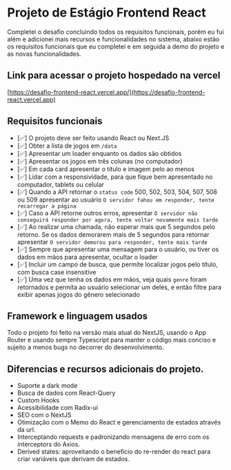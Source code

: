 # Projeto de Estágio Frontend React

Completei o desafio concluindo todos os requisitos funcionais, porém eu fui além e adicionei mais recursos e funcionalidades no sistema, abaixo estão os requisitos funcionais que eu completei e em seguida a demo do projeto e as novas funcionalidades.

## Link para acessar o projeto hospedado na vercel

[https://desafio-frontend-react.vercel.app/](https://desafio-frontend-react.vercel.app)

## Requisitos funcionais

- [✅] O projeto deve ser feito usando React ou Next.JS
- [✅] Obter a lista de jogos em `/data`
- [✅] Apresentar um loader enquanto os dados são obtidos
- [✅] Apresentar os jogos em três colunas (no computador)
- [✅] Em cada card apresentar o título e imagem pelo ao menos
- [✅] Lidar com a responsividade, para que fique bem apresentado no computador, tablets ou celular
- [✅] Quando a API retornar o `status code` 500, 502, 503, 504, 507, 508 ou 509 apresentar ao usuário `O servidor fahou em responder, tente recarregar a página`
- [✅] Caso a API retorne outros erros, apresentar `O servidor não conseguirá responder por agora, tente voltar novamente mais tarde`
- [✅] Ao realizar uma chamada, não esperar mais que 5 segundos pelo retorno. Se os dados demorarem mais de 5 segundos para retornar apresentar `O servidor demorou para responder, tente mais tarde`
- [✅] Sempre que apresentar uma mensagem para o usuário, ou tiver os dados em mãos para apresentar, ocultar o loader
- [✅] Incluir um campo de busca, que permite localizar jogos pelo título, com busca case insensitive
- [✅] Uma vez que tenha os dados em mãos, veja quais `genre` foram retornados e permita ao usuário selecionar um deles, e então filtre para exibir apenas jogos do gênero selecionado

## Framework e linguagem usados

Todo o projeto foi feito na versão mais atual do NextJS, usando o App Router e usando sempre Typescript para manter o código mais conciso e sujeito a menos bugs no decorrer do desenvolvimento.

## Diferencias e recursos adicionais do projeto.

- Suporte a dark mode
- Busca de dados com React-Query
- Custom Hooks
- Acessibilidade com Radix-ui
- SEO com o NextJS
- Otimização com o Memo do React e gerenciamento de estados através da url.
- Interceptando requests e padronizando mensagens de erro com os interceptors do Axios.
- Derived states: aproveitando o benefício do re-render do react para criar variáveis que derivam de estados.
